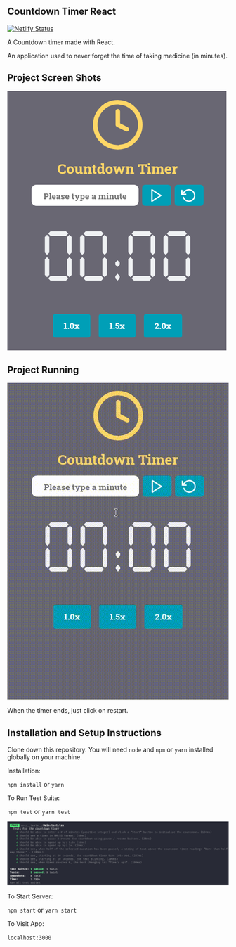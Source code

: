 ## Countdown Timer React

[![Netlify Status](https://api.netlify.com/api/v1/badges/367f5a71-27fb-4ac5-ba66-4966e8c1e96b/deploy-status)](https://app.netlify.com/sites/countdown-timer-react/deploys)

A Countdown timer made with React.

An application used to never forget the time of taking medicine (in minutes).

## Project Screen Shots

![ Main Screen ](/assets/images/countdown_timer.png)

## Project Running

![ Usability ](/assets/images/countdown_timer.gif)

When the timer ends, just click on restart.

## Installation and Setup Instructions

Clone down this repository. You will need `node` and `npm` or `yarn` installed globally on your machine.

Installation:

`npm install`
or
`yarn`

To Run Test Suite:

`npm test`
or
`yarn test`

![ Tests Screenshot ](/assets/images/countdown_timer_tests.png)

To Start Server:

`npm start`
or
`yarn start`

To Visit App:

`localhost:3000`
